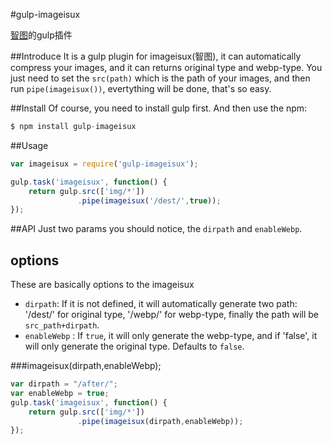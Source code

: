 #gulp-imageisux

[智图](http://image.isux.us/)的gulp插件

##Introduce
It is a gulp plugin for imageisux(智图), it can automatically compress your images, and it can returns original type and webp-type.
You just need to set the `src(path)` which is the path of your images, and then run `pipe(imageisux())`, evertything will be done, that's so easy. 

##Install
Of course, you need to install gulp first. And then use the npm:

```js
$ npm install gulp-imageisux
```

##Usage
```js
var imageisux = require('gulp-imageisux');

gulp.task('imageisux', function() {
	return gulp.src(['img/*'])
			   .pipe(imageisux('/dest/',true));
});
```

##API
Just two params you should notice, the `dirpath` and `enableWebp`.

options
-------------------
These are basically options to the imageisux 

 - `dirpath`: If it is not defined, it will automatically generate two path: '/dest/' for original type, '/webp/' for webp-type, finally the path will be `src_path+dirpath`.
 - `enableWebp`  : If `true`, it will only generate the webp-type, and if 'false', it will only generate the original type. Defaults to `false`.


###imageisux(dirpath,enableWebp);
```js
var dirpath = "/after/";
var enableWebp = true;
gulp.task('imageisux', function() {
	return gulp.src(['img/*'])
			   .pipe(imageisux(dirpath,enableWebp));
});
```
